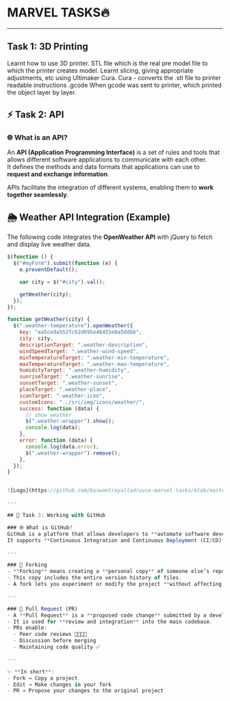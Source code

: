 # **MARVEL TASKS🔥**
------------------------------------------------------
## **Task 1: 3D Printing**

Learnt how to use 3D printer. STL file which is the real pre model file to which the printer creates model. Learnt slicing, giving appropriate adjustments, etc using Ultimaker Cura. Cura - converts the .stl file to printer readable instructions .gcode
When gcode was sent to printer, which printed the object  layer by layer.

## ⚡ Task 2: API

### 🌐 What is an API?
An **API (Application Programming Interface)** is a set of rules and tools that allows different software applications to communicate with each other.  
It defines the methods and data formats that applications can use to **request and exchange information**.  

APIs facilitate the integration of different systems, enabling them to **work together seamlessly**.

## 🌦️ Weather API Integration (Example)

The following code integrates the **OpenWeather API** with jQuery to fetch and display live weather data.

```javascript
$(function () {
  $("#myForm").submit(function (e) {
    e.preventDefault();

    var city = $("#city").val();

    getWeather(city);
  });
});

function getWeather(city) {
  $(".weather-temperature").openWeather({
    key: "ea5ceda552fc62d695e46455e0a5ddbb",
    city: city,
    descriptionTarget: ".weather-description",
    windSpeedTarget: ".weather-wind-speed",
    minTemperatureTarget: ".weather-min-temperature",
    maxTemperatureTarget: ".weather-max-temperature",
    humidityTarget: ".weather-humidity",
    sunriseTarget: ".weather-sunrise",
    sunsetTarget: ".weather-sunset",
    placeTarget: ".weather-place",
    iconTarget: ".weather-icon",
    customIcons: "../src/img/icons/weather/",
    success: function (data) {
      // show weather
      $(".weather-wrapper").show();
      console.log(data);
    },
    error: function (data) {
      console.log(data.error);
      $(".weather-wrapper").remove();
    },
  });
}


![Logo](https://github.com/baswantrayallad/uvce-marvel-tasks/blob/master/assets/TASK%202%20API.png?raw=true)

---

## 🐙 Task 3: Working with GitHub

### 🌐 What is GitHub?
GitHub is a platform that allows developers to **automate software development workflows** directly within a repository.  
It supports **Continuous Integration and Continuous Deployment (CI/CD)** processes, making it easier for teams to collaborate and streamline their pipelines.

---

### 🍴 Forking
- **Forking** means creating a **personal copy** of someone else’s repository.  
- This copy includes the entire version history of files.  
- A fork lets you experiment or modify the project **without affecting the original repo**.

---

### 🔄 Pull Request (PR)
- A **Pull Request** is a **proposed code change** submitted by a developer.  
- It is used for **review and integration** into the main codebase.  
- PRs enable:
  - Peer code reviews 👨‍💻👩‍💻  
  - Discussion before merging  
  - Maintaining code quality ✅  

---

✨ **In short**:  
- Fork → Copy a project  
- Edit → Make changes in your fork  
- PR → Propose your changes to the original project











